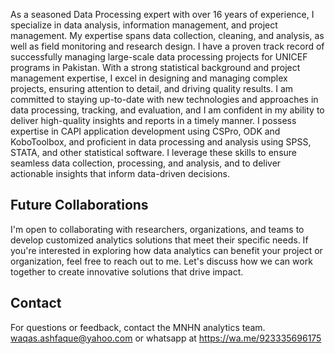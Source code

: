 As a seasoned Data Processing expert with over 16 years of experience, I specialize in data analysis, information management, and project management. My expertise spans data collection, cleaning, and analysis, as well as field monitoring and research design. I have a proven track record of successfully managing large-scale data processing projects for UNICEF programs in Pakistan.
With a strong statistical background and project management expertise, I excel in designing and managing complex projects, ensuring attention to detail, and driving quality results. I am committed to staying up-to-date with new technologies and approaches in data processing, tracking, and evaluation, and I am confident in my ability to deliver high-quality insights and reports in a timely manner.
I possess expertise in CAPI application development using CSPro, ODK and KoboToolbox, and proficient in data processing and analysis using SPSS, STATA, and other statistical software. I leverage these skills to ensure seamless data collection, processing, and analysis, and to deliver actionable insights that inform data-driven decisions.

## Future Collaborations

I'm open to collaborating with researchers, organizations, and teams to develop customized analytics solutions that meet their specific needs. If you're interested in exploring how data analytics can benefit your project or organization, feel free to reach out to me. Let's discuss how we can work together to create innovative solutions that drive impact.

## Contact  
For questions or feedback, contact the MNHN analytics team.
waqas.ashfaque@yahoo.com or 
whatsapp at https://wa.me/923335696175

<!---
waqasashfaque/waqasashfaque is a ✨ special ✨ repository because its `README.md` (this file) appears on your GitHub profile.
You can click the Preview link to take a look at your changes.
--->
